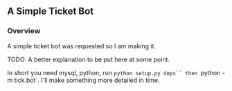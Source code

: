 ## A Simple Ticket Bot

### Overview

A simple ticket bot was requested so I am making it.

TODO: A better explanation to be put here at some point.

In short you need mysql, python, run `python setup.py deps`` then `python -m tick.bot`.
I'll make something more detailed in time.
